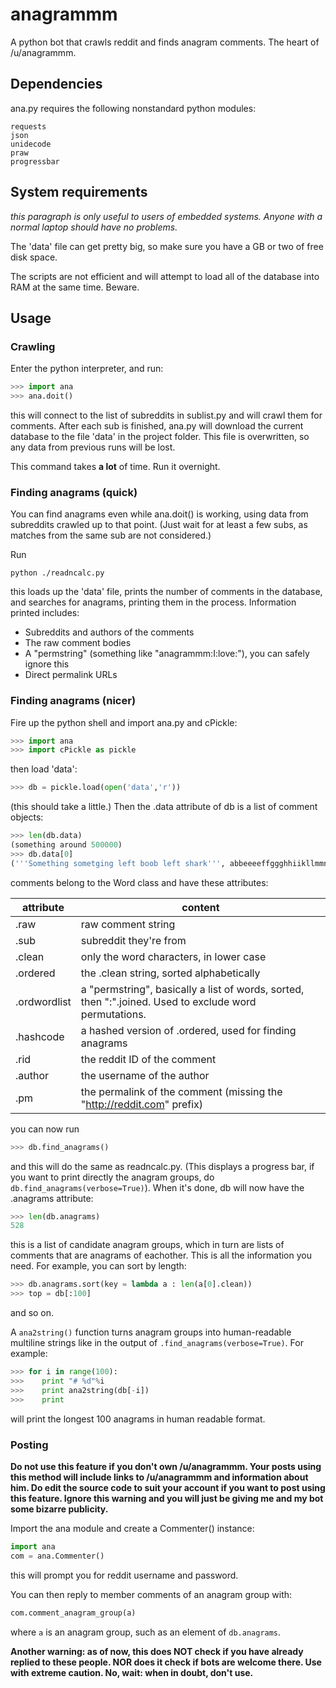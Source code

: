 # anagrammm
A python bot that crawls reddit and finds anagram comments. The heart of /u/anagrammm.

## Dependencies

ana.py requires the following nonstandard python modules:

```
requests
json
unidecode
praw
progressbar
```

## System requirements

*this paragraph is only useful to users of embedded systems. Anyone with a normal laptop should have no problems.*

The 'data' file can get pretty big, so make sure you have a GB or two of free disk space.

The scripts are not efficient and will attempt to load all of the database into RAM at the same time. Beware.


## Usage

### Crawling

Enter the python interpreter, and run:

```python
>>> import ana
>>> ana.doit()
```

this will connect to the list of subreddits in sublist.py and will crawl them for comments. After each sub is finished, ana.py will download the current database to the file 'data' in the project folder. This file is overwritten, so any data from previous runs will be lost.

This command takes **a lot** of time. Run it overnight.

### Finding anagrams (quick)

You can find anagrams even while ana.doit() is working, using data from subreddits crawled up to that point. (Just wait for at least a few subs, as matches from the same sub are not considered.)

Run

```
python ./readncalc.py
```

this loads up the 'data' file, prints the number of comments in the database, and searches for anagrams, printing them in the process. Information printed includes:

- Subreddits and authors of the comments
- The raw comment bodies
- A "permstring" (something like "anagrammm:I:love:"), you can safely ignore this
- Direct permalink URLs

### Finding anagrams (nicer)

Fire up the python shell and import ana.py and cPickle:

```python
>>> import ana
>>> import cPickle as pickle
```

then load 'data':

```python
>>> db = pickle.load(open('data','r'))
```

(this should take a little.) Then the .data attribute of db is a list of comment objects:

```python
>>> len(db.data)
(something around 500000)
>>> db.data[0]
('''Something sometging left boob left shark''', abbeeeeffggghhiikllmmnnoooorssstttt, }ے�G�ST���4q�)
```

comments belong to the Word class and have these attributes:

attribute| content
 ------- |-----------------------
.raw      | raw comment string     
.sub      | subreddit they're from 
.clean | only the word characters, in lower case
.ordered | the .clean string, sorted alphabetically
.ordwordlist | a "permstring", basically a list of words, sorted, then ":".joined. Used to exclude word permutations.
.hashcode | a hashed version of .ordered, used for finding anagrams
.rid | the reddit ID of the comment
.author | the username of the author
.pm | the permalink of the comment (missing the "http://reddit.com" prefix)

you can now run

```python
>>> db.find_anagrams()
```

and this will do the same as readncalc.py. (This displays a progress bar, if you want to print directly the anagram groups, do ```db.find_anagrams(verbose=True)```). When it's done, db will now have the .anagrams attribute:

```python
>>> len(db.anagrams)
528
```

this is a list of candidate anagram groups, which in turn are lists of comments that are anagrams of eachother. This is all the information you need. For example, you can sort by length:

```python
>>> db.anagrams.sort(key = lambda a : len(a[0].clean))
>>> top = db[:100]
```

and so on.

A ```ana2string()``` function turns anagram groups into human-readable multiline strings like in the output of ```.find_anagrams(verbose=True)```. For example:

```python
>>> for i in range(100):
>>>    print "# %d"%i
>>>    print ana2string(db[-i])
>>>    print
```

will print the longest 100 anagrams in human readable format.

### Posting

**Do not use this feature if you don't own /u/anagrammm. Your posts using this method will include links to /u/anagrammm and information about him. Do edit the source code to suit your account if you want to post using this feature. Ignore this warning and you will just be giving me and my bot some bizarre publicity.**

Import the ana module and create a Commenter() instance:

```python
import ana
com = ana.Commenter()
```

this will prompt you for reddit username and password.

You can then reply to member comments of an anagram group with:

```python
com.comment_anagram_group(a)
```

where ```a``` is an anagram group, such as an element of ```db.anagrams```.

**Another warning: as of now, this does NOT check if you have already replied to these people. NOR does it check if bots are welcome there. Use with extreme caution. No, wait: when in doubt, don't use.**
